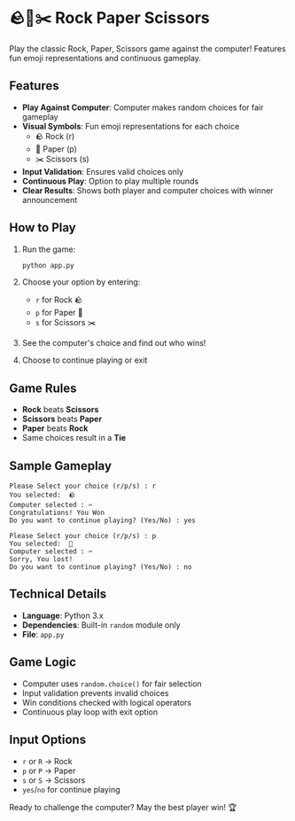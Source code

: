 # 🪨📄✂️ Rock Paper Scissors

Play the classic Rock, Paper, Scissors game against the computer! Features fun emoji representations and continuous gameplay.

## Features

- **Play Against Computer**: Computer makes random choices for fair gameplay
- **Visual Symbols**: Fun emoji representations for each choice
  - 🪨 Rock (r)
  - 🔖 Paper (p)  
  - ✂️ Scissors (s)
- **Input Validation**: Ensures valid choices only
- **Continuous Play**: Option to play multiple rounds
- **Clear Results**: Shows both player and computer choices with winner announcement

## How to Play

1. Run the game:
   ```bash
   python app.py
   ```

2. Choose your option by entering:
   - `r` for Rock 🪨
   - `p` for Paper 🔖
   - `s` for Scissors ✂️

3. See the computer's choice and find out who wins!

4. Choose to continue playing or exit

## Game Rules

- **Rock** beats **Scissors**
- **Scissors** beats **Paper**
- **Paper** beats **Rock**
- Same choices result in a **Tie**

## Sample Gameplay

```
Please Select your choice (r/p/s) : r
You selected:  🪨
Computer selected : ✂️
Congratulations! You Won
Do you want to continue playing? (Yes/No) : yes

Please Select your choice (r/p/s) : p
You selected:  🔖
Computer selected : ✂️
Sorry, You lost!
Do you want to continue playing? (Yes/No) : no
```

## Technical Details

- **Language**: Python 3.x
- **Dependencies**: Built-in `random` module only
- **File**: `app.py`

## Game Logic

- Computer uses `random.choice()` for fair selection
- Input validation prevents invalid choices
- Win conditions checked with logical operators
- Continuous play loop with exit option

## Input Options

- `r` or `R` → Rock
- `p` or `P` → Paper
- `s` or `S` → Scissors
- `yes`/`no` for continue playing

Ready to challenge the computer? May the best player win! 🏆 